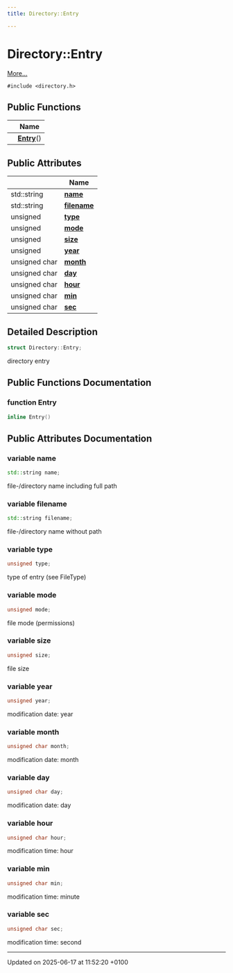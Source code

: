 ```yaml
---
title: Directory::Entry

---
```


# Directory::Entry



 [More...](#detailed-description)


`#include <directory.h>`

## Public Functions

|                | Name           |
| -------------- | -------------- |
| | **[Entry](struct_directory_1_1_entry.md#function-entry)**() |

## Public Attributes

|                | Name           |
| -------------- | -------------- |
| std::string | **[name](struct_directory_1_1_entry.md#variable-name)**  |
| std::string | **[filename](struct_directory_1_1_entry.md#variable-filename)**  |
| unsigned | **[type](struct_directory_1_1_entry.md#variable-type)**  |
| unsigned | **[mode](struct_directory_1_1_entry.md#variable-mode)**  |
| unsigned | **[size](struct_directory_1_1_entry.md#variable-size)**  |
| unsigned | **[year](struct_directory_1_1_entry.md#variable-year)**  |
| unsigned char | **[month](struct_directory_1_1_entry.md#variable-month)**  |
| unsigned char | **[day](struct_directory_1_1_entry.md#variable-day)**  |
| unsigned char | **[hour](struct_directory_1_1_entry.md#variable-hour)**  |
| unsigned char | **[min](struct_directory_1_1_entry.md#variable-min)**  |
| unsigned char | **[sec](struct_directory_1_1_entry.md#variable-sec)**  |

## Detailed Description

```cpp
struct Directory::Entry;
```


directory entry 

## Public Functions Documentation

### function Entry

```cpp
inline Entry()
```


## Public Attributes Documentation

### variable name

```cpp
std::string name;
```


file-/directory name including full path 


### variable filename

```cpp
std::string filename;
```


file-/directory name without path 


### variable type

```cpp
unsigned type;
```


type of entry (see FileType) 


### variable mode

```cpp
unsigned mode;
```


file mode (permissions) 


### variable size

```cpp
unsigned size;
```


file size 


### variable year

```cpp
unsigned year;
```


modification date: year 


### variable month

```cpp
unsigned char month;
```


modification date: month 


### variable day

```cpp
unsigned char day;
```


modification date: day 


### variable hour

```cpp
unsigned char hour;
```


modification time: hour 


### variable min

```cpp
unsigned char min;
```


modification time: minute 


### variable sec

```cpp
unsigned char sec;
```


modification time: second 


-------------------------------

Updated on 2025-06-17 at 11:52:20 +0100